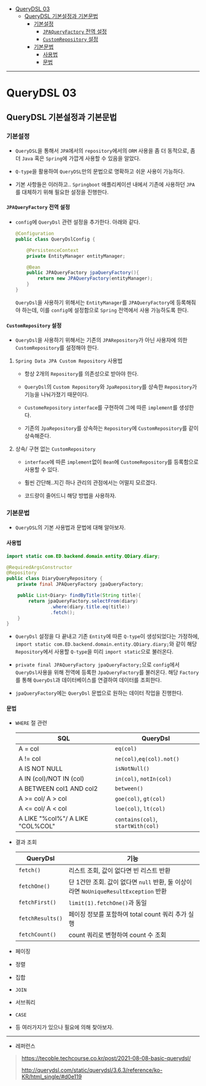 - [QueryDSL 03](#querydsl-03)
  - [QueryDSL 기본설정과 기본문법](#querydsl-기본설정과-기본문법)
    - [기본설정](#기본설정)
      - [`JPAQueryFactory` 전역 설정](#jpaqueryfactory-전역-설정)
      - [`CustomRepository` 설정](#customrepository-설정)
    - [기본문법](#기본문법)
      - [사용법](#사용법)
      - [문법](#문법)

---

# QueryDSL 03

## QueryDSL 기본설정과 기본문법

### 기본설정

- `QueryDSL`을 통해서 `JPA`에서의 `repository`에서의 `ORM` 사용을 좀 더 동적으로, 좀 더 `Java` 혹은 `Spring`에 가깝게 사용할 수 있음을 알았다.

- `Q-type`을 활용하여 `QueryDSL`만의 문법으로 명확하고 쉬운 사용이 가능하다.

- 기본 사항들은 이러하고.. `Springboot` 애플리케이션 내에서 기존에 사용하던 `JPA`를 대체하기 위해 필요한 설정을 진행한다.

#### `JPAQueryFactory` 전역 설정

- `config`에 `QueryDsl` 관련 설정을 추가한다. 아래와 같다.
  
  ```java
  @Configuration
  public class QueryDslConfig {
  
      @PersistenceContext
      private EntityManager entityManager;
  
      @Bean
      public JPAQueryFactory jpaQueryFactory(){
          return new JPAQueryFactory(entityManager);
      }
  }
  ```
  
  `QueryDsl`을 사용하기 위해서는 `EntityManager`를 `JPAQueryFactory`에 등록해줘야 하는데, 이를 `config`에 설정함으로 `Spring` 전역에서 사용 가능하도록 한다.

#### `CustomRepository` 설정

- `QueryDsl`을 사용하기 위해서는 기존의 `JPARepository`가 아닌 사용자에 의한 `CustomRepository`를 설정해야 한다.
1. `Spring Data JPA Custom Repository` 사용법
   
   - 항상 2개의 `Repository`를 의존성으로 받아야 한다.
   
   - `QueryDsl`의 `Custom Repository`와 `JpaRepository`를 상속한 `Repository`가 기능을 나눠가졌기 때문이다.
   
   - `CustomeRepository` `interface`를 구현하여 그에 따른  `implement`를 생성한다.
   
   - 기존의 `JpaRepository`를 상속하는 `Repository`에 `CustomRepository`를 같이 상속해준다.

2. 상속/ 구현 없는 `CustomRepository`
   
   - `interface`에 따른 `implement`없이 `Bean`에 `CustomeRepository`를 등록함으로 사용할 수 있다.
   
   - 훨씬 간단해..지긴 하나 관리의 관점에서는 어떨지 모르겠다.
   
   - 코드량이 줄어드니 해당 방법을 사용하자.

### 기본문법

- `QueryDSL`의 기본 사용법과 문법에 대해 알아보자.

#### 사용법

```java
import static com.ED.backend.domain.entity.QDiary.diary;

@RequiredArgsConstructor
@Repository
public class DiaryQueryRepository {
    private final JPAQueryFactory jpaQueryFactory;

    public List<Diary> findByTitle(String title){
        return jpaQueryFactory.selectFrom(diary)
                .where(diary.title.eq(title))
                .fetch();
    }
}
```

- `QueryDsl` 설정을 다 끝내고 기존 `Entity`에 따른 `Q-type`이 생성되었다는 가정하에, `import static com.ED.backend.domain.entity.QDiary.diary;`와 같이 해당 `Repository`에서 사용할 `Q-type`을 미리 `import static`으로 불러온다.

- `private final JPAQueryFactory jpaQueryFactory;`으로 `config`에서 `QueryDsl`사용을 위해 전역에 등록한 `JpaQueryFactory`를 불러온다. 해당 `Factory`를 통해 `QueryDsl`과 데이터베이스를 연결하여 데이터를 조회한다.

- `jpaQueryFactory`에는 `QueryDsl` 문법으로 원하는 데이터 작업을 진행한다.

#### 문법

- `WHERE` 절 관련
  
  | SQL                              | QueryDsl                          |
  | -------------------------------- | --------------------------------- |
  | A = col                          | `eq(col)`                         |
  | A != col                         | `ne(col)`,`eq(col).not()`         |
  | A IS NOT NULL                    | `isNotNull()`                     |
  | A IN (col)/NOT IN (col)          | `in(col)`, `notIn(col)`           |
  | A BETWEEN col1 AND col2          | `between()`                       |
  | A >= col/ A > col                | `goe(col)`, `gt(col)`             |
  | A <= col/ A < col                | `loe(col)`, `lt(col)`             |
  | A LIKE "%col%"/ A LIKE "COL%COL" | `contains(col)`, `startWith(col)` |

- 결과 조회
  
  | QueryDsl         | 기능                                                               |
  | ---------------- | ---------------------------------------------------------------- |
  | `fetch()`        | 리스트 조회, 값이 없다면 빈 리스트 반환                                          |
  | `fetchOne()`     | 단 1건만 조회. 값이 없다면 `null` 반환, 둘 이상이라면 `NoUniqueResultException` 반환 |
  | `fetchFirst()`   | `limit(1).fetchOne()`과 동일                                        |
  | `fetchResults()` | 페이징 정보를 포함하여 total count 쿼리 추가 실행                                |
  | `fetchCount()`   | count 쿼리로 변형하여 count 수 조회                                        |

- 페이징

- 정렬

- 집합

- `JOIN`

- 서브쿼리

- `CASE`

- 등 여러가지가 있으나 필요에 의해 찾아보자.

---

- 레퍼런스

> https://tecoble.techcourse.co.kr/post/2021-08-08-basic-querydsl/
> 
> http://querydsl.com/static/querydsl/3.6.3/reference/ko-KR/html_single/#d0e119
